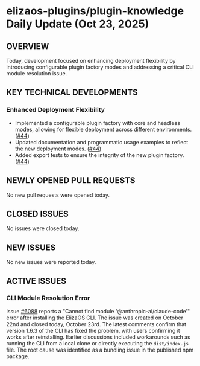 # elizaos-plugins/plugin-knowledge Daily Update (Oct 23, 2025)
## OVERVIEW 
Today, development focused on enhancing deployment flexibility by introducing configurable plugin factory modes and addressing a critical CLI module resolution issue.

## KEY TECHNICAL DEVELOPMENTS

### Enhanced Deployment Flexibility
- Implemented a configurable plugin factory with core and headless modes, allowing for flexible deployment across different environments. ([#44](https://github.com/elizaos-plugins/plugin-knowledge/pull/44))
- Updated documentation and programmatic usage examples to reflect the new deployment modes. ([#44](https://github.com/elizaos-plugins/plugin-knowledge/pull/44))
- Added export tests to ensure the integrity of the new plugin factory. ([#44](https://github.com/elizaos-plugins/plugin-knowledge/pull/44))

## NEWLY OPENED PULL REQUESTS
No new pull requests were opened today.

## CLOSED ISSUES
No issues were closed today.

## NEW ISSUES
No new issues were reported today.

## ACTIVE ISSUES

### CLI Module Resolution Error
Issue [#6088](https://github.com/elizaos-plugins/plugin-knowledge/issues/6088) reports a "Cannot find module '@anthropic-ai/claude-code'" error after installing the ElizaOS CLI. The issue was created on October 22nd and closed today, October 23rd. The latest comments confirm that version 1.6.3 of the CLI has fixed the problem, with users confirming it works after reinstalling. Earlier discussions included workarounds such as running the CLI from a local clone or directly executing the `dist/index.js` file. The root cause was identified as a bundling issue in the published npm package.